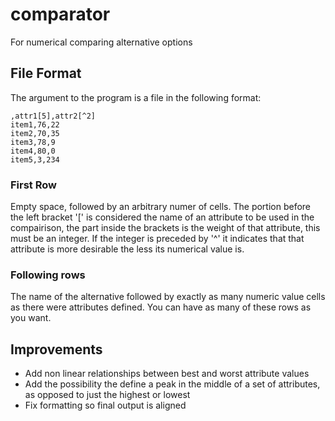 # comparator
For numerical comparing alternative options

## File Format
The argument to the program is a file in the following format:
```
,attr1[5],attr2[^2]
item1,76,22
item2,70,35
item3,78,9
item4,80,0
item5,3,234
```
### First Row
Empty space, followed by an arbitrary numer of cells. The portion before the left bracket '[' is considered the name of an attribute to be used in the compairison, the part inside the brackets is the weight of that attribute, this must be an integer. If the integer is preceded by '^' it indicates that that attribute is more desirable the less its numerical value is.

### Following rows
The name of the alternative followed by exactly as many numeric value cells as there were attributes defined. You can have as many of these rows as you want.

## Improvements
- Add non linear relationships between best and worst attribute values
- Add the possibility the define a peak in the middle of a set of attributes, as opposed to just the highest or lowest
- Fix formatting so final output is aligned